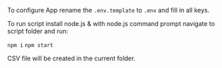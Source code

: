 To configure App rename the `.env.template` to `.env` and fill in all keys.

To run script install node.js & with node.js command prompt navigate to script folder and run:

`npm i`
`npm start`

CSV file will be created in the current folder.
